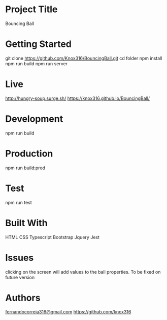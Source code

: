 # Project Title

Bouncing Ball

# Getting Started

git clone https://github.com/Knox316/BouncingBall.git
cd folder
npm install
npm run build
npm run server

# Live

http://hungry-soup.surge.sh/
https://knox316.github.io/BouncingBall/

# Development

npm run build

# Production

npm run build:prod

# Test

npm run test

# Built With

HTML
CSS
Typescript
Bootstrap
Jquery
Jest

# Issues

clicking on the screen will add values to the ball properties. To be fixed on future version

# Authors

fernandocorreia316@gmail.com
https://github.com/knox316
